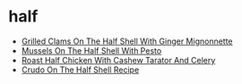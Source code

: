 # half

 * [Grilled Clams On The Half Shell With Ginger Mignonnette](index/g/grilled-clams-on-the-half-shell-with-ginger-mignonnette-106992.json)
 * [Mussels On The Half Shell With Pesto](index/m/mussels-on-the-half-shell-with-pesto-1231.json)
 * [Roast Half Chicken With Cashew Tarator And Celery](index/r/roast-half-chicken-with-cashew-tarator-and-celery.json)
 * [Crudo On The Half Shell Recipe](index/c/crudo-on-the-half-shell-recipe.json)
